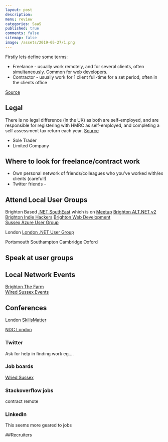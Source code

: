 ```yaml
---
layout: post
description: 
menu: review
categories: SaaS 
published: true 
comments: false
sitemap: false
image: /assets/2019-05-27/1.png
---
```

<!-- ![alt text](/assets/2019-07-18/1.jpg "Books"){:width="600px"}      -->
Firstly lets define some terms:

- Freelance - usually work remotely, and for several clients, often simultaneously. Common for web developers.
- Contractor - usually work for 1 client full-time for a set period, often in the clients office

[Source](https://www.simplybusiness.co.uk/knowledge/articles/2016/05/difference-between-freelancer-and-contractor/)  


## Legal
There is no legal difference (in the UK) as both are self-employed, and are responsible for registering with HMRC as self-employed, and completing a self assessment tax return each year. [Source](https://www.simplybusiness.co.uk/knowledge/articles/2016/05/difference-between-freelancer-and-contractor/)

- Sole Trader
- Limited Company

## Where to look for freelance/contract work
- Own personal network of friends/colleagues who you've worked with/ex clients (careful!)
- Twitter friends - 

## Attend Local User Groups
Brighton Based
[.NET SouthEast](http://www.dotnetsoutheast.co.uk/) which is on [Meetup]()
[Brighton ALT.NET v2](https://www.meetup.com/brightonaltdotnet/)  
[Brighton Indie Hackers](https://www.meetup.com/Brighton-Indie-Hackers/)
[Brighton Web Development](https://www.meetup.com/Brighton-Web-Development-Meetup/)  
[Sussex Azure User Group](https://sussexazure.uk/)

London
[London .NET User Group](https://www.meetup.com/London-NET-User-Group/)  

Portsmouth
Southampton
Cambridge
Oxford

## Speak at user groups

## Local Network Events
[Brighton The Farm](https://www.brightonfarm.com/)  
[Wired Sussex Events](https://www.wiredsussex.com/event-calendar/)  

## Conferences
London
[SkillsMatter](https://skillsmatter.com/)  

[NDC London](https://ndc-london.com/)  


### Twitter
Ask for help in finding work eg.... 

### Job boards
[Wried Sussex](https://www.wiredsussex.com/jobs/jobsearch.asp)

### Stackoverflow jobs
contract
remote

### LinkedIn
This seems more geared to jobs

##Recruiters
























